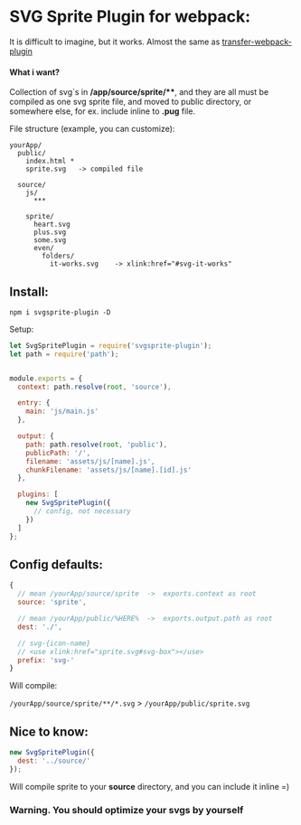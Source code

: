 
# SVG Sprite Plugin for webpack:

It is difficult to imagine, but it works. Almost the same as [transfer-webpack-plugin](https://www.npmjs.com/package/transfer-webpack-plugin)

#### What i want?
Collection of svg`s in __/app/source/sprite/**__, and they are all must be compiled as one svg sprite file, and moved to public directory, or somewhere else, for ex. include inline to __.pug__ file.

File structure (example, you can customize):
```
yourApp/
  public/
    index.html *
    sprite.svg   -> compiled file

  source/
    js/
      ***

    sprite/
      heart.svg
      plus.svg
      some.svg
      even/
        folders/
          it-works.svg    -> xlink:href="#svg-it-works"
```


## Install:

```
npm i svgsprite-plugin -D
```

Setup:

```javascript
let SvgSpritePlugin = require('svgsprite-plugin');
let path = require('path');


module.exports = {
  context: path.resolve(root, 'source'),

  entry: {
    main: 'js/main.js'
  },

  output: {
    path: path.resolve(root, 'public'),
    publicPath: '/',
    filename: 'assets/js/[name].js',
    chunkFilename: 'assets/js/[name].[id].js'
  },

  plugins: [
    new SvgSpritePlugin({
      // config, not necessary
    })
  ]
};
```


## Config defaults:

```javascript
{
  // mean /yourApp/source/sprite  ->  exports.context as root
  source: 'sprite',

  // mean /yourApp/public/%HERE%  ->  exports.output.path as root
  dest: './',

  // svg-{icon-name}
  // <use xlink:href="sprite.svg#svg-box"></use>
  prefix: 'svg-'
}
```

Will compile:

`/yourApp/source/sprite/**/*.svg` > `/yourApp/public/sprite.svg`


## Nice to know:
```javascript
new SvgSpritePlugin({
  dest: '../source/'
});
```

Will compile sprite to your __source__ directory, and you can include it inline =)


### Warning. You should optimize your svgs by yourself
